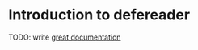 # Introduction to defereader

TODO: write [great documentation](http://jacobian.org/writing/what-to-write/)
